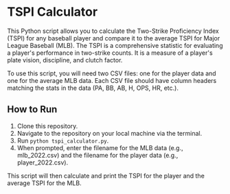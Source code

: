 # TSPI Calculator

This Python script allows you to calculate the Two-Strike Proficiency Index (TSPI) for any baseball player and compare it to the average TSPI for Major League Baseball (MLB). The TSPI is a comprehensive statistic for evaluating a player's performance in two-strike counts. It is a measure of a player's plate vision, discipline, and clutch factor.

To use this script, you will need two CSV files: one for the player data and one for the average MLB data. Each CSV file should have column headers matching the stats in the data (PA, BB, AB, H, OPS, HR, etc.).

## How to Run
1. Clone this repository.
2. Navigate to the repository on your local machine via the terminal.
3. Run `python tspi_calculator.py`.
4. When prompted, enter the filename for the MLB data (e.g., mlb_2022.csv) and the filename for the player data (e.g., player_2022.csv).

This script will then calculate and print the TSPI for the player and the average TSPI for the MLB.
